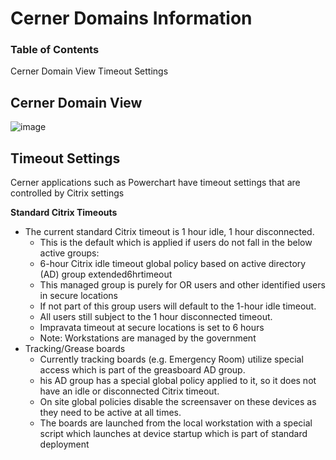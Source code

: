 # Cerner Domains Information

### Table of Contents

Cerner Domain View
Timeout Settings

## Cerner Domain View

![image](https://user-images.githubusercontent.com/113546229/228277455-ac2169b6-0384-4c5d-aabc-16037e1927f8.png)


## Timeout Settings
Cerner applications such as Powerchart have timeout settings that are controlled by Citrix settings

**Standard Citrix Timeouts**
- The current standard Citrix timeout is 1 hour idle, 1 hour disconnected.
  - This is the default which is applied if users do not fall in the below active groups:
  - 6-hour Citrix idle timeout global policy based on active directory (AD) group extended6hrtimeout
  - This managed group is purely for OR users and other identified users in secure locations
  - If not part of this group users will default to the 1-hour idle timeout.
  - All users still subject to the 1 hour disconnected timeout.
  - Impravata timeout at secure locations is set to 6 hours
  - Note: Workstations are managed by the government
- Tracking/Grease boards
  - Currently tracking boards (e.g. Emergency Room) utilize special access which is part of the greasboard AD group.  
  - his AD group has a special global policy applied to it, so it does not have an idle or disconnected Citrix timeout.
  - On site global policies disable the screensaver on these devices as they need to be active at all times.
  - The boards are launched from the local workstation with a special script which launches at device startup which is part of standard deployment

